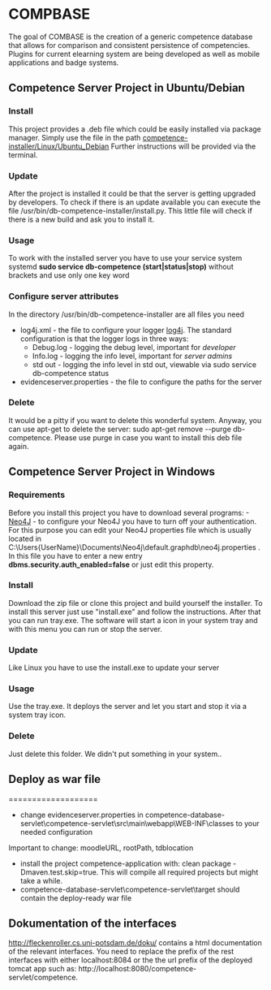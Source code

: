 # COMPBASE 

The goal of COMBASE is the creation of a generic competence database that allows for comparison and consistent persistence of competencies. Plugins for current elearning system are being developed as well as mobile applications and badge systems.

## Competence Server Project in Ubuntu/Debian
### Install
This project provides a .deb file which could be easily installed via package manager. Simply use the file in the path [competence-installer/Linux/Ubuntu_Debian](https://github.com/uzuzjmd/Wissensmodellierung/tree/master/competence-installer/Linux/Ubuntu_Debian)
Further instructions will be provided via the terminal.

### Update
After the project is installed it could be that the server is getting upgraded by developers. To check if there is an update available you can execute the file /usr/bin/db-competence-installer/install.py. This little file will check if there is a new build and ask you to install it.

### Usage
To work with the installed server you have to use your service system systemd
**sudo service db-competence (start|status|stop)** without brackets and use only one key word

### Configure server attributes
In the directory /usr/bin/db-competence-installer are all files you need
 - log4j.xml - the file to configure your logger [log4j](http://logging.apache.org/log4j/2.x/). The standard configuration is that the logger logs in three ways:
	- Debug.log - logging the debug level, important for *developer*
	-	Info.log - logging the info level, important for *server admins*
	- std out - logging the info level in std out, viewable via sudo service db-competence status
 - evidenceserver.properties - the file to configure the paths for the server

### Delete
It would be a pitty if you want to delete this wonderful system. Anyway, you can use apt-get to delete the server: sudo apt-get remove --purge db-competence.
Please use purge in case you want to install this deb file again.


## Competence Server Project in Windows
### Requirements
Before you install this project you have to download several programs:
  -[Neo4J](http://neo4j.com/download/)
    - to configure your Neo4J you have to turn off your authentication. For this purpose you can edit your Neo4J properties file which is usually located in C:\Users\{UserName}\Documents\Neo4j\default.graphdb\neo4j.properties . In this file you have to enter a new entry **dbms.security.auth_enabled=false** or just edit this property. 
### Install
Download the zip file or clone this project and build yourself the installer. To install this server just use "install.exe" and follow the instructions. After that you can run tray.exe. The software will start a icon in your system tray and with this menu you can run or stop the server.

### Update
Like Linux you have to use the install.exe to update your server

### Usage
Use the tray.exe. It deploys the server and let you start and stop it via a system tray icon.

### Delete
Just delete this folder. We didn't put something in your system..



## Deploy as war file

===================

- change evidenceserver.properties in competence-database-servlet\competence-servlet\src\main\webapp\WEB-INF\classes to your needed configuration

Important to change: moodleURL, rootPath, tdblocation 
			
- install the project competence-application with: clean package -Dmaven.test.skip=true. This will compile all required projects but might take a while.		
- competence-database-servlet\competence-servlet\target should contain the deploy-ready war file 


## Dokumentation of the interfaces

http://fleckenroller.cs.uni-potsdam.de/doku/ contains a html documentation of the relevant interfaces. You need to replace the prefix of the rest interfaces with either localhost:8084 or the 
the url prefix of the deployed tomcat app such as: http://localhost:8080/competence-servlet/competence.







 


 	
